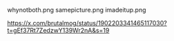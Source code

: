 whynotboth.png
samepicture.png
imadeitup.png

https://x.com/brutalmog/status/1902203341465117030?t=gEf37Rt7ZedzwY139Wr2nA&s=19